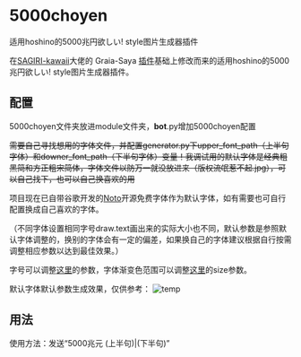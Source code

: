 # 5000choyen
适用hoshino的5000兆円欲しい! style图片生成器插件

在[SAGIRI-kawaii](https://github.com/SAGIRI-kawaii)大佬的 Graia-Saya [插件](https://github.com/SAGIRI-kawaii/saya_plugins_collection/tree/master/modules/5000zhao)基础上修改而来的适用hoshino的5000兆円欲しい! style图片生成器插件。

## 配置

5000choyen文件夹放进module文件夹，__bot__.py增加5000choyen配置

~~需要自己寻找想用的字体文件，并配置generator.py下upper_font_path（上半句字体）和downer_font_path（下半句字体）变量！我调试用的默认字体是经典粗黑简和方正粗宋简体，字体文件以防万一就没放进来（版权流氓惹不起.jpg），可以自己找下，也可以自己换喜欢的用~~

项目现在已自带谷歌开发的[Noto](https://www.google.com/get/noto/)开源免费字体作为默认字体，如有需要也可自行配置换成自己喜欢的字体。



（不同字体设置相同字号draw.text画出来的实际大小也不同，默认参数是参照默认字体调整的，换别的字体会有一定的偏差，如果换自己的字体建议根据自行按需调整相应参数以达到最佳效果。）

字号可以调整[这里](https://github.com/pcrbot/5000choyen/blob/b603868178d727f5c3d2dff716642326cba04af9/generator.py#L133)的参数，字体渐变色范围可以调整[这里](https://github.com/pcrbot/5000choyen/blob/9ced92cb045dc4c132c7e9ee1c0f65345adda459/generator.py#L63)的size参数。



默认字体默认参数生成效果，仅供参考：
![temp](https://user-images.githubusercontent.com/55473115/129829256-da258563-23c9-4aa9-9ba2-0a76f6a445be.png)

## 用法

使用方法：发送“5000兆元 (上半句)|(下半句)”
